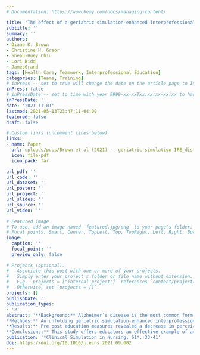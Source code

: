 ```yaml
---
# Documentation: https://wowchemy.com/docs/managing-content/

title: 'The effect of a geriatric simulation-enhanced interprofessional education on health profession students'
subtitle: ''
summary: ''
authors:
- Diane K. Brown
- Christine H. Graor
- Sheau-Huey Chiu
- Lori Kidd
- JamesGrand
tags: [Health Care, Teamwork, Interprofessional Education]
categories: [Teams, Training]
# inPress -- set to true will change the date on the article page to In Press; set to false will show publication date
inPress: false
# inPressDate -- set to time with year 9999-xx-xxTxx:xx:xx-xx:xx to have article listed as "in press" on Publications page; set to '' and include a date in the 'date' field once published
inPressDate: ''
date: '2021-11-01'
lastmod: 2021-05-13T23:47:11-04:00
featured: false
draft: false

# Custom links (uncomment lines below)
links:
- name: Paper
  url: uploads/pubs/Brown et al (2021) -- geriatric simulation IPE_distribution.pdf
  icon: file-pdf
  icon_pack: far

url_pdf: ''
url_code: ''
url_dataset: ''
url_poster: ''
url_project: ''
url_slides: ''
url_source: ''
url_video: ''

# Featured image
# To use, add an image named `featured.jpg/png` to your page's folder.
# Focal points: Smart, Center, TopLeft, Top, TopRight, Left, Right, BottomLeft, Bottom, BottomRight.
image:
  caption: ''
  focal_point: ''
  preview_only: false

# Projects (optional).
#   Associate this post with one or more of your projects.
#   Simply enter your project's folder or file name without extension.
#   E.g. `projects = ["internal-project"]` references `content/project/deep-learning/index.md`.
#   Otherwise, set `projects = []`.
projects: []
publishDate: ''
publication_types:
- '2'
abstract: '**Background:** Alzheimer’s disease is the most common form of dementia, making it urgent to prepare health providers in interprofessional teams to care for those affected.<br /><br />
**Methods:** An unfolding geriatric simulation-enhanced interprofessional education program was de- signed using an ACE.S case and breakout activities for an interprofessional group of nursing, social work, speech therapy and nutrition students.<br /><br />
**Results:** Pre post education measures revealed a decrease in perceived challenges for interprofessional collaboration, with no change in readiness for interprofessional learning. Satisfaction with the education design was rated positively, and individual education components were rated as valuable.<br /><br />
**Conclusions:** This study offers educators an effective example of an unfolding active interprofessional geriatric education related to Alzheimer’s care.'
publication: '*Clinical Simulation in Nursing, 61*, 33-41'
doi: https://doi.org/10.1016/j.ecns.2021.09.002
---
```

